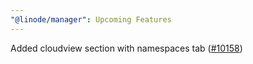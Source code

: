 ```yaml
---
"@linode/manager": Upcoming Features
---
```


Added cloudview section with namespaces tab ([#10158](https://github.com/linode/manager/pull/10158))
